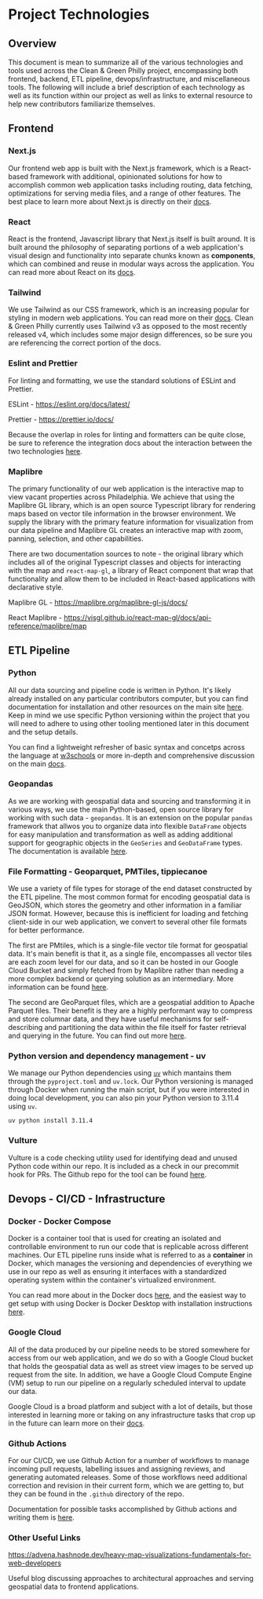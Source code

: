 # Project Technologies

## Overview

This document is mean to summarize all of the various technologies and tools used across the Clean & Green Philly project, encompassing both
frontend, backend, ETL pipeline, devops/infrastructure, and miscellaneous tools. The following will include a brief description of each technology
as well as its function within our project as well as links to external resource to help new contributors familiarize themselves.

## Frontend

### Next.js

Our frontend web app is built with the Next.js framework, which is a React-based framework with additional, opinionated solutions for how to accomplish
common web application tasks including routing, data fetching, optimizations for serving media files, and a range of other features. The best place to learn more about Next.js is directly on their [docs](https://nextjs.org/docs).

### React

React is the frontend, Javascript library that Next.js itself is built around. It is built around the philosophy of separating portions of a web application's visual design and functionality into separate chunks known as **components**, which can combined and reuse in modular ways across the application. You can read more about React on its [docs](https://react.dev/reference/react).

### Tailwind

We use Tailwind as our CSS framework, which is an increasing popular for styling in modern web applications. You can read more on their [docs](https://v3.tailwindcss.com/docs/installation). Clean & Green Philly currently uses Tailwind v3 as opposed to the most recently released v4, which includes some major design differences, so be sure you are referencing the correct portion of the docs.

### Eslint and Prettier

For linting and formatting, we use the standard solutions of ESLint and Prettier.

ESLint - https://eslint.org/docs/latest/

Prettier - https://prettier.io/docs/

Because the overlap in roles for linting and formatters can be quite close, be sure to reference the integration docs about the interaction between the two technologies [here](https://prettier.io/docs/integrating-with-linters).

### Maplibre

The primary functionality of our web application is the interactive map to view vacant properties across Philadelphia. We achieve that using the Maplibre GL library, which is an open source Typescript library for rendering maps based on vector tile information in the browser environment. We supply the library with the primary feature information for visualization from our data pipeline and Maplibre GL creates an interactive map with zoom, panning, selection, and other capabilities.

There are two documentation sources to note - the original library which includes all of the original Typescript classes and objects for interacting with the map and `react-map-gl`, a library of React component that wrap that functionality and allow them to be included in React-based applications with declarative style.

Maplibre GL - https://maplibre.org/maplibre-gl-js/docs/

React Maplibre - https://visgl.github.io/react-map-gl/docs/api-reference/maplibre/map

## ETL Pipeline

### Python

All our data sourcing and pipeline code is written in Python. It's likely already installed on any particular contributors computer, but you can find documentation for installation and other resources on the main site [here](https://www.python.org/doc/). Keep in mind we use specific Python versioning within the project that you will need to adhere to using other tooling mentioned later in this document and the setup details.

You can find a lightweight refresher of basic syntax and concetps across the language at [w3schools](https://www.w3schools.com/python/) or more in-depth and comprehensive discussion on the main [docs](https://docs.python.org/3/).

### Geopandas

As we are working with geospatial data and sourcing and transforming it in various ways, we use the main Python-based, open source library for working with such data - `geopandas`. It is an extension on the popular `pandas` framework that allwos you to organize data into flexible `DataFrame` objects for easy manipulation and transformation as well as adding additional support for geographic objects in the `GeoSeries` and `GeoDataFrame` types. The documentation is available [here](https://geopandas.org/en/stable/docs.html).

### File Formatting - Geoparquet, PMTiles, tippiecanoe

We use a variety of file types for storage of the end dataset constructed by the ETL pipeline. The most common format for encoding geospatial data is GeoJSON, which stores the geometry and other information in a familiar JSON format. However, because this is inefficient for loading and fetching client-side in our web application, we convert to several other file formats for better performance.

The first are PMtiles, which is a single-file vector tile format for geospatial data. It's main benefit is that it, as a single file, encompasses all vector tiles are each zoom level for our data, and so it can be hosted in our Google Cloud Bucket and simply fetched from by Maplibre rather than needing a more complex backend or querying solution as an intermediary. More information can be found [here](https://docs.protomaps.com/pmtiles/).

The second are GeoParquet files, which are a geospatial addition to Apache Parquet files. Their benefit is they are a highly performant way to compress and store columnar data, and they have useful mechanisms for self-describing and partitioning the data within the file itself for faster retrieval and querying in the future. You can find out more [here](https://geoparquet.org/releases/v0.2.0/).

### Python version and dependency management - uv

We manage our Python dependencies using [`uv`](https://docs.astral.sh/uv/) which mantains them through the `pyproject.toml` and `uv.lock`. Our Python versioning is managed through Docker when running the main script, but if you were interested in doing local development, you can also pin your Python version to 3.11.4 using `uv`.

```shell
uv python install 3.11.4
```

### Vulture

Vulture is a code checking utility used for identifying dead and unused Python code within our repo. It is included as a check in our precommit hook for PRs. The Github repo for the tool can be found [here](https://github.com/jendrikseipp/vulture).

###

## Devops - CI/CD - Infrastructure

### Docker - Docker Compose

Docker is a container tool that is used for creating an isolated and controllable environment to run our code that is replicable across different machines. Our ETL pipeline runs inside what is referred to as a **container** in Docker, which manages the versioning and dependencies of everything we use in our repo as well as ensuring it interfaces with a standardized operating system within the container's virtualized environment.

You can read more about in the Docker docs [here](https://docs.docker.com/), and the easiest way to get setup with using Docker is Docker Desktop with installation instructions [here](https://docs.docker.com/desktop/).

### Google Cloud

All of the data produced by our pipeline needs to be stored somewhere for access from our web application, and we do so with a Google Cloud bucket that holds the geospatial data as well as street view images to be served up request from the site. In addition, we have a Google Cloud Compute Engine (VM) setup to run our pipeline on a regularly scheduled interval to update our data.

Google Cloud is a broad platform and subject with a lot of details, but those interested in learning more or taking on any infrastructure tasks that crop up in the future can learn more on their [docs](https://cloud.google.com/docs).

### Github Actions

For our CI/CD, we use Github Action for a number of workflows to manage incoming pull requests, labelling issues and assigning reviews, and generating automated releases. Some of those workflows need additional correction and revision in their current form, which we are getting to, but they can be found in the `.github` directory of the repo.

Documentation for possible tasks accomplished by Github actions and writing them is [here](https://docs.github.com/en/actions).

### Other Useful Links

https://advena.hashnode.dev/heavy-map-visualizations-fundamentals-for-web-developers

Useful blog discussing approaches to architectural approaches and serving geospatial data to frontend applications.

